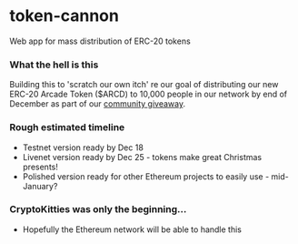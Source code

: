 # token-cannon
Web app for mass distribution of ERC-20 tokens

### What the hell is this
Building this to 'scratch our own itch' re our goal of distributing our new ERC-20 Arcade Token ($ARCD) to 10,000 people in our network by end of December as part of our [community giveaway](https://blog.arcade.city/the-arcade-token-arcd-sale-and-community-giveaway-begins-now-8eca8a503de1).

### Rough estimated timeline
* Testnet version ready by Dec 18
* Livenet version ready by Dec 25 - tokens make great Christmas presents!
* Polished version ready for other Ethereum projects to easily use - mid-January?

### CryptoKitties was only the beginning...
* Hopefully the Ethereum network will be able to handle this
